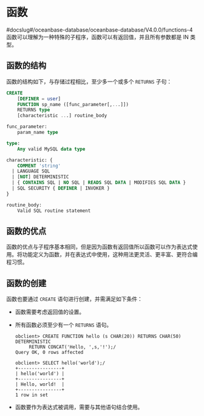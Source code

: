 函数 
=======================
#docslug#/oceanbase-database/oceanbase-database/V4.0.0/functions-4
函数可以理解为一种特殊的子程序，函数可以有返回值，并且所有参数都是 IN 类型。

函数的结构 
--------------------------

函数的结构如下，与存储过程相比，至少多一个或多个 `RETURNS` 子句：

```sql
CREATE
    [DEFINER = user]
    FUNCTION sp_name ([func_parameter[,...]])
    RETURNS type
    [characteristic ...] routine_body

func_parameter:
    param_name type

type:
    Any valid MySQL data type

characteristic: {
    COMMENT 'string'
  | LANGUAGE SQL
  | [NOT] DETERMINISTIC
  | { CONTAINS SQL | NO SQL | READS SQL DATA | MODIFIES SQL DATA }
  | SQL SECURITY { DEFINER | INVOKER }
}

routine_body:
    Valid SQL routine statement
```



函数的优点 
--------------------------

函数的优点与子程序基本相同，但是因为函数有返回值所以函数可以作为表达式使用。将功能定义为函数，并在表达式中使用，这种用法更灵活、更丰富、更符合编程习惯。

函数的创建 
--------------------------

函数也要通过 `CREATE` 语句进行创建，并需满足如下条件：

* 函数需要考虑返回值的设置。

  

* 所有函数必须至少有一个 `RETURNS` 语句。

  ```plain
  obclient> CREATE FUNCTION hello (s CHAR(20)) RETURNS CHAR(50) DETERMINISTIC
       RETURN CONCAT('Hello, ',s,'!');/
  Query OK, 0 rows affected 
  
  obclient> SELECT hello('world');/
  +----------------+
  | hello('world') |
  +----------------+
  | Hello, world!  |
  +----------------+
  1 row in set
  ```

  

* 函数要作为表达式被调用，需要与其他语句结合使用。

  




